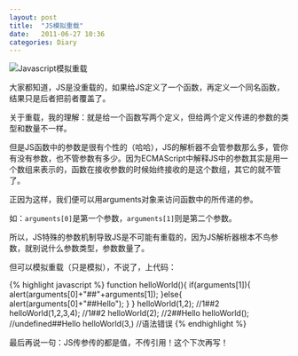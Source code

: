 ```yaml
---
layout: post
title:  "JS模拟重载"
date:   2011-06-27 10:36
categories: Diary
---
```


![Javascript模拟重载](http://pic.yupoo.com/mygoare_v/BaBIQJYf/medium.jpg)

大家都知道，JS是没重载的，如果给JS定义了一个函数，再定义一个同名函数，结果只是后者把前者覆盖了。

关于重载，我的理解：就是给一个函数写两个定义，但给两个定义传递的参数的类型和数量不一样。

但是JS函数中的参数是很有个性的（哈哈），JS的解析器不会管参数那么多，管你有没有参数，也不管参数有多少。因为ECMAScript中解释JS中的参数其实是用一个数组来表示的，函数在接收参数的时候始终接收的是这个数组，其它的就不管了。

正因为这样，我们便可以用arguments对象来访问函数中的所传递的参。

如：`arguments[0]`是第一个参数，`arguments[1]`则是第二个参数。

所以，JS特殊的参数机制导致JS是不可能有重载的，因为JS解析器根本不鸟参数，就别说什么参数类型，参数数量了。

但可以模拟重载（只是模拟），不说了，上代码：

{% highlight javascript %}
function helloWorld(){
 if(arguments[1]){
  alert(arguments[0]+"##"+arguments[1]);
 }else{
  alert(arguments[0]+"##Hello");
 }
}
helloWorld(1,2);       //1##2
helloWorld(1,2,3,4);   //1##2
helloWorld(2);         //2##Hello
helloWorld();          //undefined##Hello
helloWorld(3,)         //语法错误
{% endhighlight %}

最后再说一句：JS传参传的都是值，不传引用！这个下次再写！
